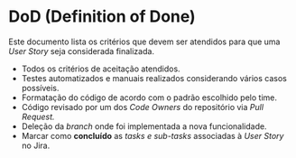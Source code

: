 # DoD (Definition of Done)

Este documento lista os critérios que devem ser atendidos para que uma *User Story* seja considerada finalizada.

- Todos os critérios de aceitação atendidos.
- Testes automatizados e manuais realizados considerando vários casos possíveis.
- Formatação do código de acordo com o padrão escolhido pelo time.
- Código revisado por um dos *Code Owners* do repositório via *Pull Request.*
- Deleção da *branch* onde foi implementada a nova funcionalidade.
- Marcar como **concluído** as *tasks e sub-tasks* associadas à *User Story* no Jira.